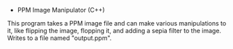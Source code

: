 - PPM Image Manipulator (C++)

This program takes a PPM image file and can make various manipulations to it, like flipping the image, flopping it, and adding a sepia filter to the image. Writes to a file named "output.ppm".